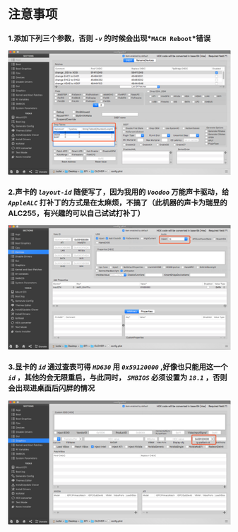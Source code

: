 # 注意事项
### 1.添加下列三个参数，否则 *`-v`* 的时候会出现*`MACH Reboot`*错误
![](/Images/1.png)

### 2.声卡的 *`layout-id`* 随便写了，因为我用的 *`Voodoo`* 万能声卡驱动，给 *`AppleALC`* 打补丁的方式是在太麻烦，不搞了（此机器的声卡为瑞昱的ALC255，有兴趣的可以自己试试打补丁）
![](/Images/Audio.png)

### 3.显卡的 *`id`* 通过查表可得 *`HD630`* 用 *`0x59120000`* ,好像也只能用这一个 *`id`* ，其他的会无限重启，与此同时， *`SMBIOS`* 必须设置为 *`18.1`* ，否则会出现进桌面后闪屏的情况
![](/Images/Graphics.png)